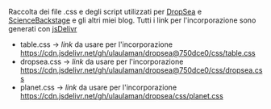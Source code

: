 Raccolta dei file .css e degli script utilizzati per [DropSea](https://dropseaofulaula.blogspot.com/) e [ScienceBackstage](https://sciencebackstage.blogspot.com/) e gli altri miei blog. Tutti i link per l'incorporazione sono generati con [jsDelivr](https://www.jsdelivr.com/)
* table.css -> *link* da usare per l'incorporazione https://cdn.jsdelivr.net/gh/ulaulaman/dropsea@750dce0/css/table.css
* dropsea.css -> *link* da usare per l'incorporazione https://cdn.jsdelivr.net/gh/ulaulaman/dropsea@750dce0/css/dropsea.css
* planet.css -> *link* da usare per l'incorporazione https://cdn.jsdelivr.net/gh/ulaulaman/dropsea/css/planet.css
